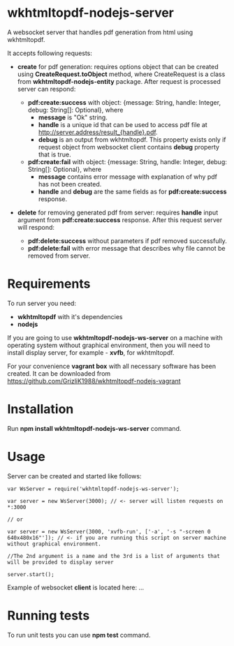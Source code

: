 # wkhtmltopdf-nodejs-server

A websocket server that handles pdf generation from html using wkhtmltopdf.

It accepts following requests:

- **create** for pdf generation: requires options object that can be created using 
**CreateRequest.toObject** method, where CreateRequest is a class from **wkhtmltopdf-nodejs-entity** package.
After request is processed server can respond:
    - **pdf:create:success** with object: {message: String, handle: Integer, debug: String[]: Optional}, where
        - **message** is "Ok" string.
        - **handle** is a unique id that can be used to access pdf file at http://server.address/result_{handle}.pdf.
        - **debug** is an output from wkhtmltopdf. This property exists only if request object from websocket client 
        contains **debug** property that is true.
    - **pdf:create:fail** with object: {message: String, handle: Integer, debug: String[]: Optional}, where
        - **message** contains error message with explanation of why pdf has not been created.
        - **handle** and **debug** are the same fields as for **pdf:create:success** response.
        
- **delete** for removing generated pdf from server: requires **handle** input argument from **pdf:create:success** response.
After this request server will respond:
    - **pdf:delete:success** without parameters if pdf removed successfully.
    - **pdf:delete:fail** with error message that describes why file cannot be removed from server.

# Requirements

To run server you need:

- **wkhtmltopdf** with it's dependencies
- **nodejs**

If you are going to use **wkhtmltopdf-nodejs-ws-server** on a machine with operating system without graphical environment, 
then you will need to install display server, for example - **xvfb**, for wkhtmltopdf.

For your convenience **vagrant box** with all necessary software has been created. It can be downloaded from
https://github.com/GrizliK1988/wkhtmltopdf-nodejs-vagrant

# Installation

Run **npm install wkhtmltopdf-nodejs-ws-server** command.

# Usage

Server can be created and started like follows:

```
var WsServer = require('wkhtmltopdf-nodejs-ws-server');

var server = new WsServer(3000); // <- server will listen requests on *:3000

// or

var server = new WsServer(3000, 'xvfb-run', ['-a', '-s "-screen 0 640x480x16"']); // <- if you are running this script on server machine without graphical environment.

//The 2nd argument is a name and the 3rd is a list of arguments that will be provided to display server

server.start();
```

Example of websocket **client** is located here: ...

# Running tests

To run unit tests you can use **npm test** command.